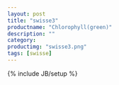 ```yaml
---
layout: post
title: "swisse3"
productname: "Chlorophyll(green)"
description: ""
category: 
productimg: "swisse3.png"
tags: [swisse]
---
```

{% include JB/setup %}
